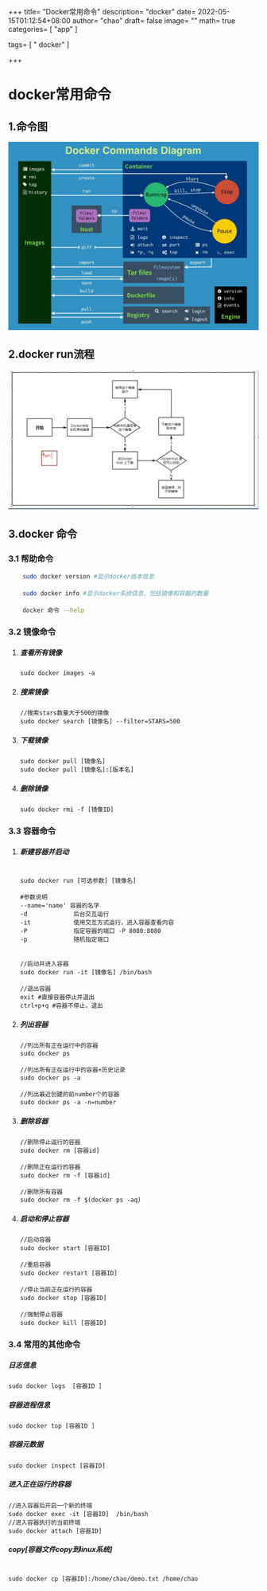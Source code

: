 +++
title= "Docker常用命令"
description= "docker"
date= 2022-05-15T01:12:54+08:00
author= "chao"
draft= false
image= "" 
math= true
categories= [
    "app"
]

tags=  [
    " docker"
]

+++

# docker常用命令

## 1.命令图

![查看源图像](images/v2-820aee2a33654099d87cdd2b7a1ce741_r.jpg)

## 2.docker run流程

![image-20220515022411757](images/image-20220515022411757.png)

## 3.docker 命令



### 3.1 帮助命令

~~~sh
    sudo docker version #显示docker版本信息

    sudo docker info #显示docker系统信息，包括镜像和容器的数量

    docker 命令 --help

~~~

### 3.2 镜像命令

1. ##### 查看所有镜像

   ~~~shell
   sudo docker images -a
   ~~~
  
2. ##### 搜索镜像

    ~~~shell
    //搜索stars数量大于500的镜像
    sudo docker search [镜像名] --filter=STARS=500
    ~~~
    

3. ##### 下载镜像

   ~~~shell
   sudo docker pull [镜像名]
   sudo docker pull [镜像名]:[版本名]
   ~~~

4. ##### 删除镜像

   ~~~shell
   sudo docker rmi -f [镜像ID]
   ~~~


### 3.3 容器命令

1. ##### 新建容器并启动

   ~~~shell
   
   sudo docker run [可选参数] [镜像名]
   
   #参数说明
   --name='name' 容器的名字
   -d			  后台交互运行
   -it  		  使用交互方式运行，进入容器查看内容
   -P			  指定容器的端口 -P 8080:8080
   -p			  随机指定端口
   
   
   //启动并进入容器
   sudo docker run -it [镜像名] /bin/bash
   
   //退出容器
   exit #直接容器停止并退出
   ctrl+p+q #容器不停止，退出
   
   ~~~

2. ##### 列出容器

   ~~~shell
   //列出所有正在运行中的容器
   sudo docker ps
   
   //列出所有正在运行中的容器+历史记录
   sudo docker ps -a
   
   //列出最近创建的前number个的容器
   sudo docker ps -a -n=number
   ~~~

3. ##### 删除容器

   ~~~shell
   //删除停止运行的容器
   sudo docker rm [容器id]
   
   //删除正在运行的容器
   sudo docker rm -f [容器id]
   
   //删除所有容器
   sudo docker rm -f $(docker ps -aq)
   
   ~~~

4. ##### 启动和停止容器

   ~~~shell
   //启动容器
   sudo docker start [容器ID]
   
   //重启容器
   sudo docker restart [容器ID]
   
   //停止当前正在运行的容器
   sudo docker stop [容器ID]
   
   //强制停止容器
   sudo docker kill [容器ID]
   
   ~~~

### 3.4 常用的其他命令



##### 日志信息

~~~shell
sudo docker logs  [容器ID ]
~~~

##### 容器进程信息

~~~shell
sudo docker top [容器ID ]
~~~

##### 容器元数据

~~~shell
sudo docker inspect [容器ID] 
~~~

##### 进入正在运行的容器

~~~shell
//进入容器后开启一个新的终端
sudo docker exec -it [容器ID]  /bin/bash
//进入容器执行的当前终端
sudo docker attach [容器ID] 
~~~

##### copy[容器文件copy到linux系统]

~~~shell

sudo docker cp [容器ID]:/home/chao/demo.txt /home/chao
~~~

